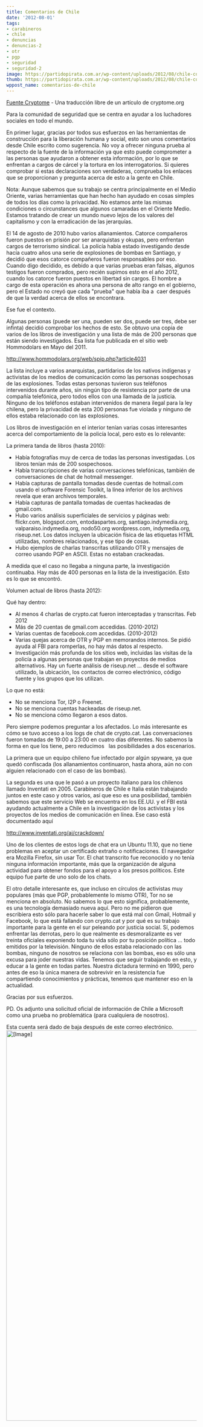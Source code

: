```yaml
---
title: Comentarios de Chile
date: '2012-08-01'
tags:
- carabineros
- chile
- denuncias
- denuncias-2
- otr
- pgp
- seguridad
- seguridad-2
image: https://partidopirata.com.ar/wp-content/uploads/2012/08/chile-comments.jpg
thumb: https://partidopirata.com.ar/wp-content/uploads/2012/08/chile-comments-150x150.jpg
wppost_name: comentarios-de-chile
---
```


<a href="http://cryptome.org/2012/07/chile-comments.htm">Fuente Cryptome</a> - Una traducción libre de un artículo de cryptome.org

Para la comunidad de seguridad que se centra en ayudar a los luchadores sociales en todo el mundo.

En primer lugar, gracias por todos sus esfuerzos en las herramientas de construcción para la liberación humana y social, esto son unos comentarios desde Chile escrito como sugerencia. No voy a ofrecer ninguna prueba al respecto de la fuente de la información ya que esto puede comprometer a las personas que ayudaron a obtener esta información, por lo que se enfrentan a cargos de cárcel y la tortura en los interrogatorios. Si quieres comprobar si estas declaraciones son verdaderas, comprueba los enlaces que se proporcionan y pregunta acerca de esto a la gente en Chile.

Nota: Aunque sabemos que su trabajo se centra principalmente en el Medio Oriente, varias herramientas que han hecho han ayudado en cosas simples de todos los días como la privacidad. No estamos ante las mismas condiciones o circunstances que algunos camaradas en el Oriente Medio. Estamos tratando de crear un mundo nuevo lejos de los valores del capitalismo y con la erradicación de las jerarquías.

El 14 de agosto de 2010 hubo varios allanamientos. Catorce compañeros fueron puestos en prisión por ser anarquistas y okupas, pero enfrentan cargos de terrorismo sindical. La policía había estado investigando desde hacía cuatro años una serie de explosiones de bombas en Santiago, y decidió que esos catorce compañeros fueron responsables por eso. Cuando digo decidido, es debido a que varias pruebas eran falsas, algunos testigos fueron comprados, pero recién supimos esto en el año 2012, cuando los catorce fueron puestos en libertad sin cargos. El hombre a cargo de esta operación es ahora una persona de alto rango en el gobierno, pero el Estado no creyó que cada "prueba" que había iba a  caer después de que la verdad acerca de ellos se encontrara.

Ese fue el contexto.

Algunas personas (puede ser una, pueden ser dos, puede ser tres, debe ser infinta) decidió comprobar los hechos de esto. Se obtuvo una copia de varios de los libros de investigación y una lista de más de 200 personas que están siendo investigados. Esa lista fue publicada en el sitio web Hommodolars en Mayo del 2011.

http://www.hommodolars.org/web/spip.php?article4031

La lista incluye a varios anarquistas, partidarios de los nativos indígenas y activistas de los medios de comunicación como las personas sospechosas de las explosiones. Todas estas personas tuvieron sus teléfonos intervenidos durante años, sin ningún tipo de resistencia por parte de una compañía telefónica, pero todos ellos con una llamada de la justicia. Ninguno de los teléfonos estaban intervenidos de manera ilegal para la ley chilena, pero la privacidad de esta 200 personas fue violada y ninguno de ellos estaba relacionado con las explosiones.

Los libros de investigación en el interior tenían varias cosas interesantes acerca del comportamiento de la policía local, pero esto es lo relevante:

La primera tanda de libros (hasta 2010):

- Había fotografías muy de cerca de todas las personas investigadas. Los libros tenían más de 200 sospechosos.
- Había transcripciones de varias conversaciones telefónicas, también de conversaciones de chat de hotmail messenger.
- Había capturas de pantalla tomadas desde cuentas de hotmail.com usando el software Forensic Toolkit, la línea inferior de los archivos revela que eran archivos temporales.
- Había capturas de pantalla tomadas de cuentas hackeadas de gmail.com.
- Hubo varios análisis superficiales de servicios y páginas web: flickr.com, blogspot.com, entodaspartes.org, santiago.indymedia.org, valparaiso.indymedia.org, nodo50.org wordpress.com, indymedia.org, riseup.net. Los datos incluyen la ubicación física de las etiquetas HTML utilizadas, nombres relacionados, y ese tipo de cosas.
- Hubo ejemplos de charlas transcritas utilizando OTR y mensajes de correo usando PGP en ASCII. Estas no estaban crackeadas.

A medida que el caso no llegaba a ninguna parte, la investigación continuaba. Hay más de 400 personas en la lista de la investigación. Esto es lo que se encontró.

Volumen actual de libros (hasta 2012):

Qué hay dentro:

- Al menos 4 charlas de crypto.cat fueron interceptadas y transcritas. Feb 2012
- Más de 20 cuentas de gmail.com accedidas. (2010-2012)
- Varias cuentas de facebook.com accedidas. (2010-2012)
- Varias quejas acerca de OTR y PGP en memorandos internos. Se pidió ayuda al FBI para romperlas, no hay más datos al respecto.
- Investigación más profunda de los sitios web, incluidas las visitas de la policía a algunas personas que trabajan en proyectos de medios alternativos. Hay un fuerte análisis de riseup.net ... desde el software utilizado, la ubicación, los contactos de correo electrónico, código fuente y los grupos que los utilizan.

Lo que no está:

- No se menciona Tor, I2P o Freenet.
- No se menciona cuentas hackeadas de riseup.net.
- No se menciona cómo llegaron a esos datos.

Pero siempre podemos preguntar a los afectados. Lo más interesante es cómo se tuvo acceso a los logs de chat de crypto.cat. Las conversaciones fueron tomadas de 19:00 a 23:00 en cuatro días diferentes. No sabemos la forma en que los tiene, pero reducimos   las posibilidades a dos escenarios.

La primera que un equipo chileno fue infectado por algún spyware, ya que quedó confiscada (los allanamientos continuaron, hasta ahora, aún no con alguien relacionado con el caso de las bombas).

La segunda es una que le pasó a un proyecto italiano para los chilenos llamado Inventati en 2005. Carabineros de Chile e Italia están trabajando juntos en este caso y otros varios, así que eso es una posibilidad, también sabemos que este servicio Web se encuentra en los EE.UU. y el FBI está ayudando actualmente a Chile en la investigación de los activistas y los proyectos de los medios de comunicación en línea. Ese caso está documentado aquí

http://www.inventati.org/ai/crackdown/

Uno de los clientes de estos logs de chat era un Ubuntu 11.10, que no tiene problemas en aceptar un certificado extraño o notificaciones. El navegador era Mozilla Firefox, sin usar Tor. El chat transcrito fue reconocido y no tenía ninguna información importante, más que la organización de alguna actividad para obtener fondos para el apoyo a los presos políticos. Este equipo fue parte de uno solo de los chats.

El otro detalle interesante es, que incluso en círculos de activistas muy populares (más que PGP, probablemente lo mismo OTR), Tor no se menciona en absoluto. No sabemos lo que esto significa, probablemente, es una tecnología demasiado nueva aquí.
Pero no me pidieron que escribiera esto sólo para hacerle saber lo que está mal con Gmail, Hotmail y Facebook, lo que está fallando con crypto.cat y por qué es su trabajo importante para la gente en el sur peleando por justicia social. Sí, podemos enfrentar las derrotas, pero lo que realmente es desmoralizante es ver treinta oficiales exponiendo toda tu vida sólo por tu posición política ... todo emitidos por la televisión. Ninguno de ellos estaba relacionado con las bombas, ninguno de nosotros se relaciona con las bombas, eso es sólo una excusa para joder nuestras vidas. Tenemos que seguir trabajando en esto, y educar a la gente en todas partes. Nuestra dictadura terminó en 1990, pero antes de eso la única manera de sobrevivir en la resistencia fue compartiendo conocimientos y prácticas, tenemos que mantener eso en la actualidad.

Gracias por sus esfuerzos.

PD. Os adjunto una solicitud oficial de información de Chile a Microsoft como una prueba no problemática (para cualquiera de nosotros).

Esta cuenta será dado de baja después de este correo electrónico.<img src="http://cryptome.org/2012/07/chile-comments.jpg" alt="[Image]" width="784" height="1030" align="Bottom" />

